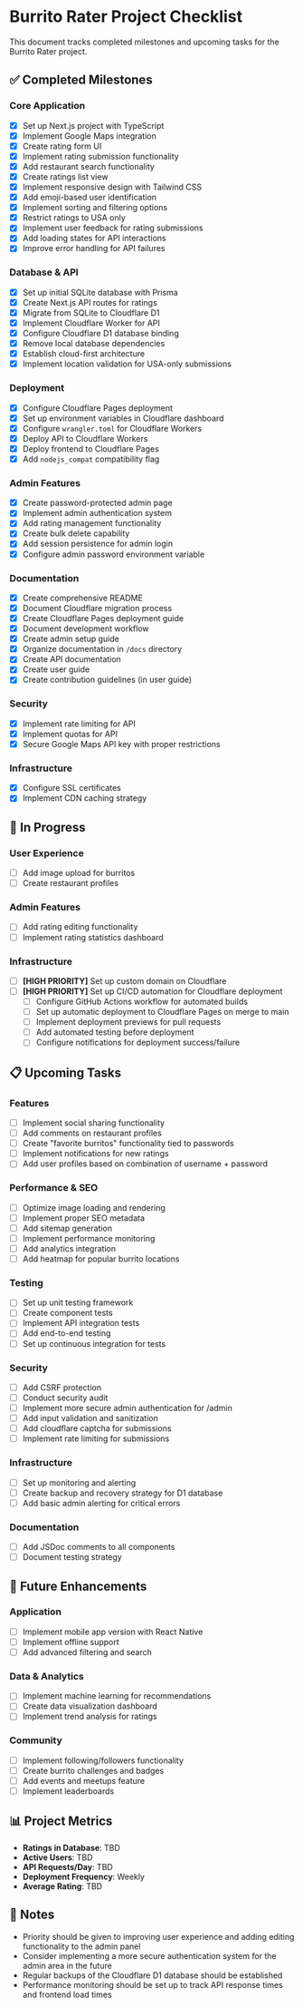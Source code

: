 # Burrito Rater Project Checklist

This document tracks completed milestones and upcoming tasks for the Burrito Rater project.

## ✅ Completed Milestones

### Core Application
- [x] Set up Next.js project with TypeScript
- [x] Implement Google Maps integration
- [x] Create rating form UI
- [x] Implement rating submission functionality
- [x] Add restaurant search functionality
- [x] Create ratings list view
- [x] Implement responsive design with Tailwind CSS
- [x] Add emoji-based user identification
- [x] Implement sorting and filtering options
- [x] Restrict ratings to USA only
- [x] Implement user feedback for rating submissions
- [x] Add loading states for API interactions
- [x] Improve error handling for API failures

### Database & API
- [x] Set up initial SQLite database with Prisma
- [x] Create Next.js API routes for ratings
- [x] Migrate from SQLite to Cloudflare D1
- [x] Implement Cloudflare Worker for API
- [x] Configure Cloudflare D1 database binding
- [x] Remove local database dependencies
- [x] Establish cloud-first architecture
- [x] Implement location validation for USA-only submissions

### Deployment
- [x] Configure Cloudflare Pages deployment
- [x] Set up environment variables in Cloudflare dashboard
- [x] Configure `wrangler.toml` for Cloudflare Workers
- [x] Deploy API to Cloudflare Workers
- [x] Deploy frontend to Cloudflare Pages
- [x] Add `nodejs_compat` compatibility flag

### Admin Features
- [x] Create password-protected admin page
- [x] Implement admin authentication system
- [x] Add rating management functionality
- [x] Create bulk delete capability
- [x] Add session persistence for admin login
- [x] Configure admin password environment variable

### Documentation
- [x] Create comprehensive README
- [x] Document Cloudflare migration process
- [x] Create Cloudflare Pages deployment guide
- [x] Document development workflow
- [x] Create admin setup guide
- [x] Organize documentation in `/docs` directory
- [x] Create API documentation
- [x] Create user guide
- [x] Create contribution guidelines (in user guide)

### Security
- [x] Implement rate limiting for API
- [x] Implement quotas for API
- [x] Secure Google Maps API key with proper restrictions

### Infrastructure
- [x] Configure SSL certificates
- [x] Implement CDN caching strategy

## 🔄 In Progress

### User Experience
- [ ] Add image upload for burritos
- [ ] Create restaurant profiles

### Admin Features
- [ ] Add rating editing functionality
- [ ] Implement rating statistics dashboard

### Infrastructure
- [ ] **[HIGH PRIORITY]** Set up custom domain on Cloudflare
- [ ] **[HIGH PRIORITY]** Set up CI/CD automation for Cloudflare deployment
  - [ ] Configure GitHub Actions workflow for automated builds
  - [ ] Set up automatic deployment to Cloudflare Pages on merge to main
  - [ ] Implement deployment previews for pull requests
  - [ ] Add automated testing before deployment
  - [ ] Configure notifications for deployment success/failure

## 📋 Upcoming Tasks

### Features
- [ ] Implement social sharing functionality
- [ ] Add comments on restaurant profiles
- [ ] Create "favorite burritos" functionality tied to passwords
- [ ] Implement notifications for new ratings
- [ ] Add user profiles based on combination of username + password

### Performance & SEO
- [ ] Optimize image loading and rendering
- [ ] Implement proper SEO metadata
- [ ] Add sitemap generation
- [ ] Implement performance monitoring
- [ ] Add analytics integration
- [ ] Add heatmap for popular burrito locations

### Testing
- [ ] Set up unit testing framework
- [ ] Create component tests
- [ ] Implement API integration tests
- [ ] Add end-to-end testing
- [ ] Set up continuous integration for tests

### Security
- [ ] Add CSRF protection
- [ ] Conduct security audit
- [ ] Implement more secure admin authentication for /admin
- [ ] Add input validation and sanitization
- [ ] Add cloudflare captcha for submissions
- [ ] Implement rate limiting for submissions

### Infrastructure
- [ ] Set up monitoring and alerting
- [ ] Create backup and recovery strategy for D1 database
- [ ] Add basic admin alerting for critical errors

### Documentation
- [ ] Add JSDoc comments to all components
- [ ] Document testing strategy

## 🚀 Future Enhancements

### Application
- [ ] Implement mobile app version with React Native
- [ ] Implement offline support
- [ ] Add advanced filtering and search

### Data & Analytics
- [ ] Implement machine learning for recommendations
- [ ] Create data visualization dashboard
- [ ] Implement trend analysis for ratings

### Community
- [ ] Implement following/followers functionality
- [ ] Create burrito challenges and badges
- [ ] Add events and meetups feature
- [ ] Implement leaderboards

## 📊 Project Metrics

- **Ratings in Database**: TBD
- **Active Users**: TBD
- **API Requests/Day**: TBD
- **Deployment Frequency**: Weekly
- **Average Rating**: TBD

## 📝 Notes

- Priority should be given to improving user experience and adding editing functionality to the admin panel
- Consider implementing a more secure authentication system for the admin area in the future
- Regular backups of the Cloudflare D1 database should be established
- Performance monitoring should be set up to track API response times and frontend load times 
